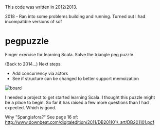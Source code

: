 This code was written in 2012/2013.  

2018 - Ran into some problems building and running.  Turned out I had incompatible versions of sof

pegpuzzle
=========

Finger exercise for learning Scala.  Solve the triangle peg puzzle.

(Back to 2014...) Next steps:

* Add concurrency via actors
* See if structure can be changed to better support memoization

![board](https://raw.github.com/spangiafora/pegpuzzle/master/images/pegs.jpg)

I needed a project to get started learning Scala.  I thought this puzzle might
be a place to begin.  So far it has raised a few more questions than I had
expected.  Which is good.


Why "Spangiafora?" See page 16 of: http://www.downbeat.com/digitaledition/2011/DB201101/_art/DB201101.pdf
